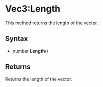 # Vec3:Length

This method returns the length of the vector.

## Syntax

- number **Length**()

## Returns

Returns the length of the vector.
